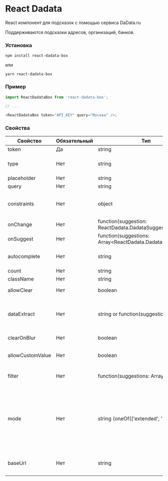 # React Dadata

React компонент для подсказок с помощью сервиса DaData.ru

Поддерживаются подсказки адресов, организаций, банков.

### Установка

```
npm install react-dadata-box
```

или

```
yarn react-dadata-box
```

### Пример

```javascript
import ReactDadataBox from 'react-dadata-box';

// ...

<ReactDadataBox token="API_KEY" query="Москва" />;
```

### Свойства

| Свойство         | Обязательный | Тип                                                | Описание                                                                                                                                                                                                 |
| ---------------- | ------------ | -------------------------------------------------- | -------------------------------------------------------------------------------------------------------------------------------------------------------------------------------------------------------- |
| token            | Да           | string                                             | Авторизационный токен DaData.ru                                                                                                                                                                          |
| type             | Нет          | string                                             | Тип данных, которые необходимо запросить: адрес(address), организация(party) или банк(bank), почта(email), фио(fio)                                                                                      |
| placeholder      | Нет          | string                                             | Текст placeholder                                                                                                                                                                                        |
| query            | Нет          | string                                             | Начальное значение поля ввода
| constraints      | Нет          | object                                             | Объект, который может содержать locations, from_bound, to_bound. См. https://confluence.hflabs.ru/pages/viewpage.action?pageId=204669108   |                                                                                                    |
| onChange         | Нет          | function(suggestion: ReactDadata.DadataSuggestion) | Функция, вызываемая при выборе подсказки                                                                                                                                                                 |
| onSuggest         | Нет          | function(suggestions: Array<ReactDadata.DadataSuggestion>) | Функция, вызываемая при выборе получении подсказок                                                                                                                                                                 |
| autocomplete     | Нет          | string                                             | Параметр описывающий автозаполнение поля, например street-address, если не задан, будет установлен как off                                                                                               |
| count            | Нет          | string                                             | Кол-во возвращаемых записей, по умолчанию 10                                                                                                                                                             |
| className        | Нет          | string                                             | Дополнительный класс стилей                                                                                                                                                                              |
| allowClear       | Нет          | boolean                                            | Показывать иконку для очищения текущего значения, по-умолчанию false                                                                                                                                     |
| dataExtract      | Нет          | string or function(suggestion: Object)             | Вернуть в качестве параметра `value` в ответе определенное поле из ReactDadata.DadataSuggestion.data. В параметрах - имя поля из data или функция принимающая data из ответа dadata в качестве параметра |
| clearOnBlur      | Нет          | boolean                                            | Очищать поле при потере фокуса, в случае если не выбрали вариант. По-умолчачнию `false`                                                                                                                  |
| allowCustomValue | Нет          | boolean                                            | Разрешить пользовательский ввод в поле. Если `true`, то контрол может работать как простой input.
| filter | Нет          | function(suggestions: Array)                                            | Callback принимающий массив результатов и фильтрующий их по правилам описанным в самой коллбек-функции
| mode | Нет          | string (oneOf(['extended', ''])                                            | Если установлено значение `extended`, то после выбора подсказки будет произведен второй запрос на метод findById https://confluence.hflabs.ru/pages/viewpage.action?pageId=568918058 для уточнения запроса и выбора дополнительных данных (например, список всех ОКВЭД организации или гео-данных адреса). Для использования `extended` режима запроса обычно нужен тариф не менее "Расширенный" или "Максимальный".
                                                                                               |
| baseUrl | Нет          | string                                            | По-умолчанию `https://suggestions.dadata.ru`. Использовать если нужно проксировать запросы через свой сервис.
                                                                                               |
